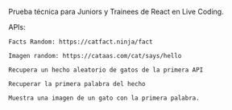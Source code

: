 Prueba técnica para Juniors y Trainees de React en Live Coding.

APIs:

    Facts Random: https://catfact.ninja/fact

    Imagen random: https://cataas.com/cat/says/hello

    Recupera un hecho aleatorio de gatos de la primera API

    Recuperar la primera palabra del hecho

    Muestra una imagen de un gato con la primera palabra.